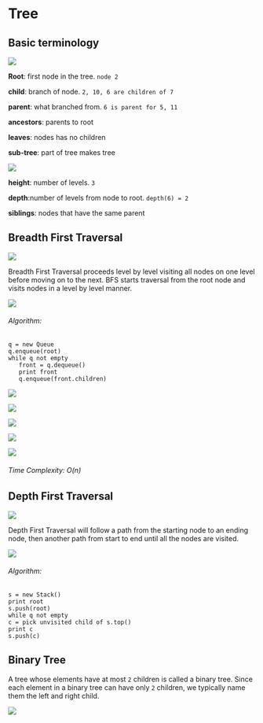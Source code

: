 # Tree

## Basic terminology

![](Images/Selection_192.png)

**Root**: first node in the tree. ```node 2```

**child**: branch of node. ```2, 10, 6 are children of 7```

**parent**: what branched from. ```6 is parent for 5, 11```

**ancestors**: parents to root

**leaves**: nodes has no children

**sub-tree**: part of tree makes tree

![](Images/Selection_193.png)

**height**: number of levels. ```3```

**depth**:number of levels from node to root. ```depth(6) = 2```

**siblings**: nodes that have the same parent

## Breadth First Traversal

![](Images/Selection_194.png)

Breadth First Traversal proceeds level by level visiting all nodes on one level before moving on to the next. BFS starts traversal from the root node and visits nodes in a level by level manner.

![](Images/Selection_195.png)

###### Algorithm:

```
q = new Queue
q.enqueue(root)
while q not empty
   front = q.dequeue()
   print front
   q.enqueue(front.children)
```

![](Images/Selection_196.png)

![](Images/Selection_197.png)

![](Images/Selection_198.png)

![](Images/Selection_199.png)

![](Images/Selection_200.png)

###### Time Complexity: O(n)

## Depth First Traversal

![](Images/Selection_201.png)

Depth First Traversal will follow a path from the starting node to an ending node, then another path from start to end until all the nodes are visited.

![](Images/Selection_202.png)

###### Algorithm:

```
s = new Stack()
print root
s.push(root)
while q not empty
c = pick unvisited child of s.top()
print c
s.push(c)
```

## Binary Tree

A tree whose elements have at most ```2``` children is called a binary tree. Since each element in a binary tree can have only ```2``` children, we typically name them the left and right child.

![](Images/Selection_203.png)

